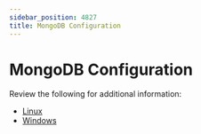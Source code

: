 ```yaml
---
sidebar_position: 4827
title: MongoDB Configuration
---
```


# MongoDB Configuration

Review the following for additional information:

* [Linux](DatabaseCustomPathLinux "Linux")
* [Windows](DatabaseCustomPathWindows "Windows")